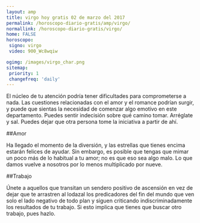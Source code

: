 ```yaml
---
layout: amp
title: virgo hoy gratis 02 de marzo del 2017 
permalink: /horoscopo-diario-gratis/amp/virgo/
normallink: /horoscopo-diario-gratis/virgo/
home: FALSE
horoscopo:
 signo: virgo
 video: 900_Wc8wqiw

ogimg: /images/virgo_char.png
sitemap:
 priority: 1
 changefreq: 'daily'
---
```



El núcleo de tu atención podría tener dificultades para comprometerse a nada. Las cuestiones relacionadas con el amor y el romance podrían surgir, y puede que sientas la necesidad de comenzar algo emotivo en este departamento. Puedes sentir indecisión sobre qué camino tomar. Arréglate y sal. Puedes dejar que otra persona tome la iniciativa a partir de ahí.

##Amor

Ha llegado el momento de la diversión, y las estrellas que tienes encima estarán felices de ayudar. Sin embargo, es posible que tengas que mimar un poco más de lo habitual a tu amor; no es que eso sea algo malo. Lo que damos vuelve a nosotros por lo menos multiplicado por nueve.

##Trabajo

Únete a aquellos que transitan un sendero positivo de ascensión en vez de dejar que te arrastren al lodazal los predicadores del fin del mundo que ven solo el lado negativo de todo plan y siguen criticando indiscriminadamente los resultados de tu trabajo. Si esto implica que tienes que buscar otro trabajo, pues hazlo.